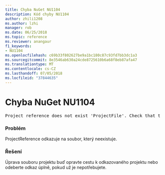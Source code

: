 ```yaml
---
title: Chyba NuGet NU1104
description: Kód chyby NU1104
author: zhili1208
ms.author: lzhi
manager: rob
ms.date: 06/25/2018
ms.topic: reference
ms.reviewer: anangaur
f1_keywords:
- NU1104
ms.openlocfilehash: c69b33f802627be9a1bc180c87c93fd7bb3dc1a3
ms.sourcegitcommit: 8e3546ab630a24cde8725610b6a68f8eb87afa47
ms.translationtype: MT
ms.contentlocale: cs-CZ
ms.lasthandoff: 07/05/2018
ms.locfileid: "37844635"
---
```

# <a name="nuget-error-nu1104"></a>Chyba NuGet NU1104

<pre>Project reference does not exist 'ProjectFile'. Check that the project reference is valid and that the project file exists.</pre>

### <a name="issue"></a>Problém
ProjectReference odkazuje na soubor, který neexistuje.

### <a name="solution"></a>Řešení
Úprava souboru projektu buď opravte cestu k odkazovaného projektu nebo odeberte odkaz úplně, pokud už je nepotřebujete.